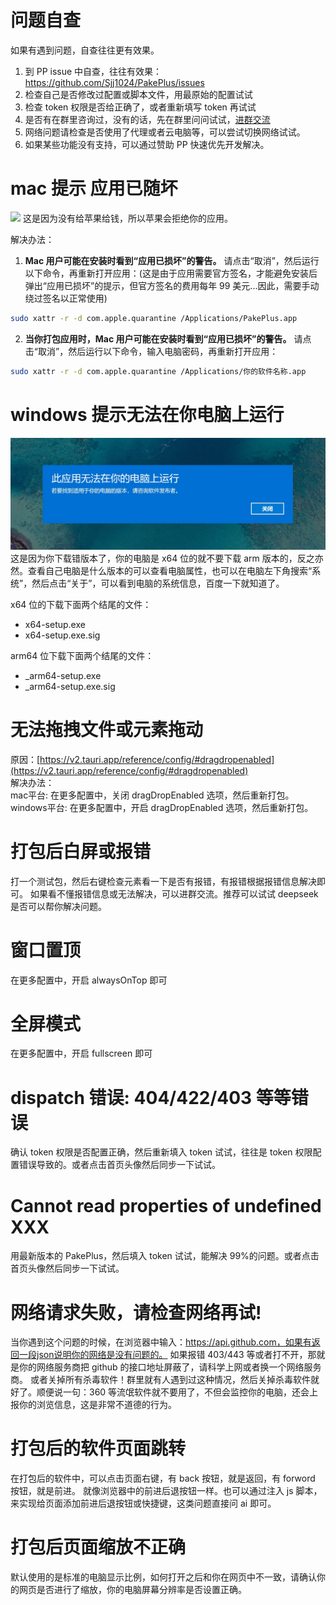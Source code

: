 # 问题自查

如果有遇到问题，自查往往更有效果。

1. 到 PP issue 中自查，往往有效果：https://github.com/Sjj1024/PakePlus/issues
2. 检查自己是否修改过配置或脚本文件，用最原始的配置试试
3. 检查 token 权限是否给正确了，或者重新填写 token 再试试
4. 是否有在群里咨询过，没有的话，先在群里问问试试，[进群交流](../exchange/index.md)
5. 网络问题请检查是否使用了代理或者云电脑等，可以尝试切换网络试试。
6. 如果某些功能没有支持，可以通过赞助 PP 快速优先开发解决。

# mac 提示 应用已随坏

![](../static/imgs/macerror.png)
这是因为没有给苹果给钱，所以苹果会拒绝你的应用。

解决办法：

1. **Mac 用户可能在安装时看到“应用已损坏”的警告。** 请点击“取消”，然后运行以下命令，再重新打开应用：(这是由于应用需要官方签名，才能避免安装后弹出“应用已损坏”的提示，但官方签名的费用每年 99 美元...因此，需要手动绕过签名以正常使用)

```sh
sudo xattr -r -d com.apple.quarantine /Applications/PakePlus.app
```

2. **当你打包应用时，Mac 用户可能在安装时看到“应用已损坏”的警告。** 请点击“取消”，然后运行以下命令，输入电脑密码，再重新打开应用：

```sh
sudo xattr -r -d com.apple.quarantine /Applications/你的软件名称.app
```

# windows 提示无法在你电脑上运行

![](../static/imgs/windowsError.jpg)
这是因为你下载错版本了，你的电脑是 x64 位的就不要下载 arm 版本的，反之亦然。查看自己电脑是什么版本的可以查看电脑属性，也可以在电脑左下角搜索“系统”，然后点击“关于”，可以看到电脑的系统信息，百度一下就知道了。

x64 位的下载下面两个结尾的文件：

-   x64-setup.exe
-   x64-setup.exe.sig

arm64 位下载下面两个结尾的文件：

-   \_arm64-setup.exe
-   \_arm64-setup.exe.sig

# 无法拖拽文件或元素拖动

原因：[https://v2.tauri.app/reference/config/#dragdropenabled](https://v2.tauri.app/reference/config/#dragdropenabled)  
解决办法：  
mac平台: 在更多配置中，关闭 dragDropEnabled 选项，然后重新打包。
windows平台: 在更多配置中，开启 dragDropEnabled 选项，然后重新打包。

# 打包后白屏或报错

打一个测试包，然后右键检查元素看一下是否有报错，有报错根据报错信息解决即可。
如果看不懂报错信息或无法解决，可以进群交流。推荐可以试试 deepseek 是否可以帮你解决问题。

# 窗口置顶

在更多配置中，开启 alwaysOnTop 即可

# 全屏模式

在更多配置中，开启 fullscreen 即可

# dispatch 错误: 404/422/403 等等错误

确认 token 权限是否配置正确，然后重新填入 token 试试，往往是 token 权限配置错误导致的。或者点击首页头像然后同步一下试试。

# Cannot read properties of undefined XXX

用最新版本的 PakePlus，然后填入 token 试试，能解决 99%的问题。或者点击首页头像然后同步一下试试。

# 网络请求失败，请检查网络再试!

当你遇到这个问题的时候，在浏览器中输入：https://api.github.com，如果有返回一段json说明你的网络是没有问题的。
如果报错 403/443 等或者打不开，那就是你的网络服务商把 github 的接口地址屏蔽了，请科学上网或者换一个网络服务商。
或者关掉所有杀毒软件！群里就有人遇到过这种情况，然后关掉杀毒软件就好了。顺便说一句：360 等流氓软件就不要用了，不但会监控你的电脑，还会上报你的浏览信息，这是非常不道德的行为。

# 打包后的软件页面跳转

在打包后的软件中，可以点击页面右键，有 back 按钮，就是返回，有 forword 按钮，就是前进。
就像浏览器中的前进后退按钮一样。也可以通过注入 js 脚本，来实现给页面添加前进后退按钮或快捷键，这类问题直接问 ai 即可。

# 打包后页面缩放不正确

默认使用的是标准的电脑显示比例，如何打开之后和你在网页中不一致，请确认你的网页是否进行了缩放，你的电脑屏幕分辨率是否设置正确。
